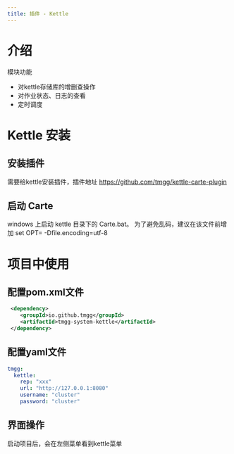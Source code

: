 ```yaml
---
title: 插件 - Kettle
---
```


# 介绍
模块功能
- 对kettle存储库的增删查操作
- 对作业状态、日志的查看
- 定时调度

# Kettle 安装
## 安装插件
需要给kettle安装插件，插件地址 https://github.com/tmgg/kettle-carte-plugin

## 启动 Carte
windows 上启动 kettle 目录下的 Carte.bat。 
为了避免乱码，建议在该文件前增加 set OPT= -Dfile.encoding=utf-8

# 项目中使用
## 配置pom.xml文件
```xml
 <dependency>
    <groupId>io.github.tmgg</groupId>
    <artifactId>tmgg-system-kettle</artifactId>
 </dependency>
```


## 配置yaml文件
```yaml
tmgg:
  kettle:
    rep: "xxx"
    url: "http://127.0.0.1:8080"
    username: "cluster"
    password: "cluster"
```

## 界面操作
 启动项目后，会在左侧菜单看到kettle菜单


